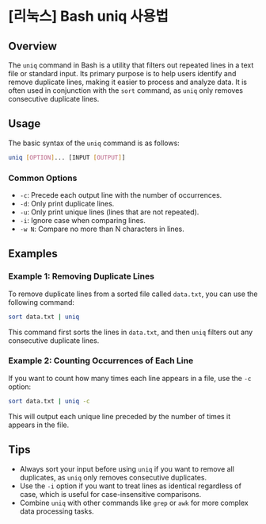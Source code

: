 # [리눅스] Bash uniq 사용법

## Overview
The `uniq` command in Bash is a utility that filters out repeated lines in a text file or standard input. Its primary purpose is to help users identify and remove duplicate lines, making it easier to process and analyze data. It is often used in conjunction with the `sort` command, as `uniq` only removes consecutive duplicate lines.

## Usage
The basic syntax of the `uniq` command is as follows:

```bash
uniq [OPTION]... [INPUT [OUTPUT]]
```

### Common Options
- `-c`: Precede each output line with the number of occurrences.
- `-d`: Only print duplicate lines.
- `-u`: Only print unique lines (lines that are not repeated).
- `-i`: Ignore case when comparing lines.
- `-w N`: Compare no more than N characters in lines.

## Examples

### Example 1: Removing Duplicate Lines
To remove duplicate lines from a sorted file called `data.txt`, you can use the following command:

```bash
sort data.txt | uniq
```
This command first sorts the lines in `data.txt`, and then `uniq` filters out any consecutive duplicate lines.

### Example 2: Counting Occurrences of Each Line
If you want to count how many times each line appears in a file, use the `-c` option:

```bash
sort data.txt | uniq -c
```
This will output each unique line preceded by the number of times it appears in the file.

## Tips
- Always sort your input before using `uniq` if you want to remove all duplicates, as `uniq` only removes consecutive duplicates.
- Use the `-i` option if you want to treat lines as identical regardless of case, which is useful for case-insensitive comparisons.
- Combine `uniq` with other commands like `grep` or `awk` for more complex data processing tasks.
